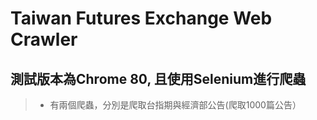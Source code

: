 # Taiwan Futures Exchange Web Crawler
## 測試版本為Chrome 80, 且使用Selenium進行爬蟲
> * 有兩個爬蟲，分別是爬取台指期與經濟部公告(爬取1000篇公告）
